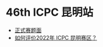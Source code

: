 # 46th ICPC 昆明站

* [正式赛题面](https://upload-file.xcpcio.com//icpc/46th/ICPC_2022_KUNMING_STATEMENTS.pdf)
* [如何评价2022年 ICPC 昆明赛区？](https://www.zhihu.com/question/528099946)
